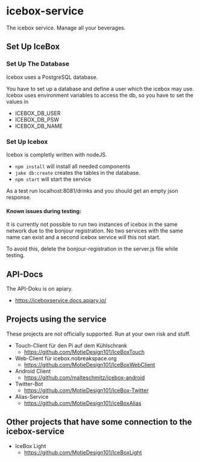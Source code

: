 # icebox-service
The icebox service. Manage all your beverages.

## Set Up IceBox
### Set Up The Database
Icebox uses a PostgreSQL database. 

You have to set up a database and define a user which the icebox may use. Icebox uses environment variables to access the db, so you have to set the values in 
 * ICEBOX_DB_USER
 * ICEBOX_DB_PSW
 * ICEBOX_DB_NAME
### Set Up Icebox
Icebox is completly written with nodeJS.

 * `npm install` will install all needed components
 * `jake db:create` creates the tables in the database.
 * `npm start` will start the service
 
As a test run localhost:8081/drinks and you should get an empty json response.

#### Known issues during testing:
It is currently not possible to run two instances of icebox in the same network due to the bonjour registration. No two services with the same name can exist and a second icebox service will this not start. 

To avoid this, delete the bonjour-registration in the server.js file while testing.

## API-Docs
The API-Doku is on apiary.

* https://iceboxservice.docs.apiary.io/

## Projects using the service
These projects are not officially supported. Run at your own risk and stuff.

* Touch-Client für den Pi auf dem Kühlschrank
  * https://github.com/MotieDesign101/IceBoxTouch
* Web-Client für icebox.nobreakspace.org
  * https://github.com/MotieDesign101/IceBoxWebClient
* Android Client
  * https://github.com/malteschmitz/icebox-android
* Twitter-Bot
    * https://github.com/MotieDesign101/IceBox-Twitter
* Alias-Service
    * https://github.com/MotieDesign101/iceBoxAlias
    
## Other projects that have some connection to the icebox-service
* IceBox Light
    * https://github.com/MotieDesign101/IceBoxLight
